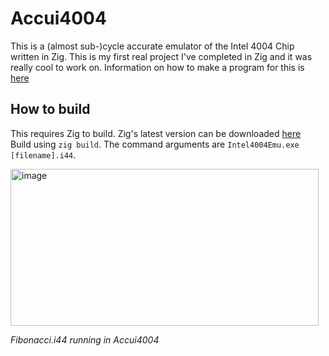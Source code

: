 # Accui4004
This is a (almost sub-)cycle accurate emulator of the Intel 4004 Chip written in Zig. This is my first real project I've completed in Zig and it was really cool to work on. Information on how to make a program for this is [here](docs/1_Getting-Started.md)

## How to build
This requires Zig to build. Zig's latest version can be downloaded [here](https://ziglang.org/download)  
Build using `zig build`. The command arguments are `Intel4004Emu.exe [filename].i44`. 

<img width="493" height="251" alt="image" src="https://github.com/user-attachments/assets/e2568228-c217-4d55-b19a-2ebdbbb2f970" />

*Fibonacci.i44 running in Accui4004*
